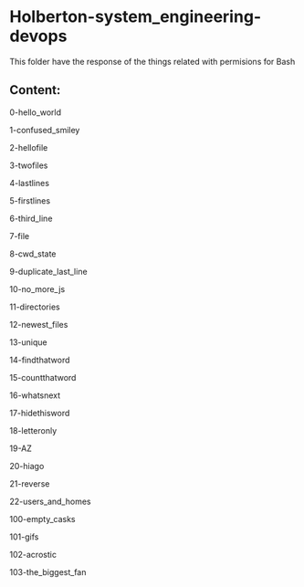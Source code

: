 # Holberton-system_engineering-devops

This folder have the response of the things related with permisions for Bash

## Content:

0-hello_world

1-confused_smiley

2-hellofile 

3-twofiles 

4-lastlines 

5-firstlines 

6-third_line 

7-file 

8-cwd_state 

9-duplicate_last_line 

10-no_more_js 

11-directories 

12-newest_files

13-unique 

14-findthatword 

15-countthatword 

16-whatsnext 

17-hidethisword 

18-letteronly 

19-AZ 

20-hiago 

21-reverse 

22-users_and_homes 

100-empty_casks 

101-gifs 

102-acrostic 

103-the_biggest_fan

